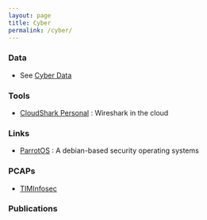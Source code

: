```yaml
---
layout: page
title: Cyber
permalink: /cyber/
---
```


### Data

  * See [Cyber Data](https://github.com/stevehenderson/stevehenderson.github.io/blob/master/datascience.md#Cyber%20Data)

### Tools

  * [CloudShark Personal](https://www.cloudshark.org/login) : Wireshark in the cloud
  

### Links

   * [ParrotOS](https://parrotsec.org/) : A debian-based security operating systems


### PCAPs

   * [TIMInfosec](https://github.com/neu5ron/TMInfosec/blob/master/Datasets/PCAPs.md)


### Publications


